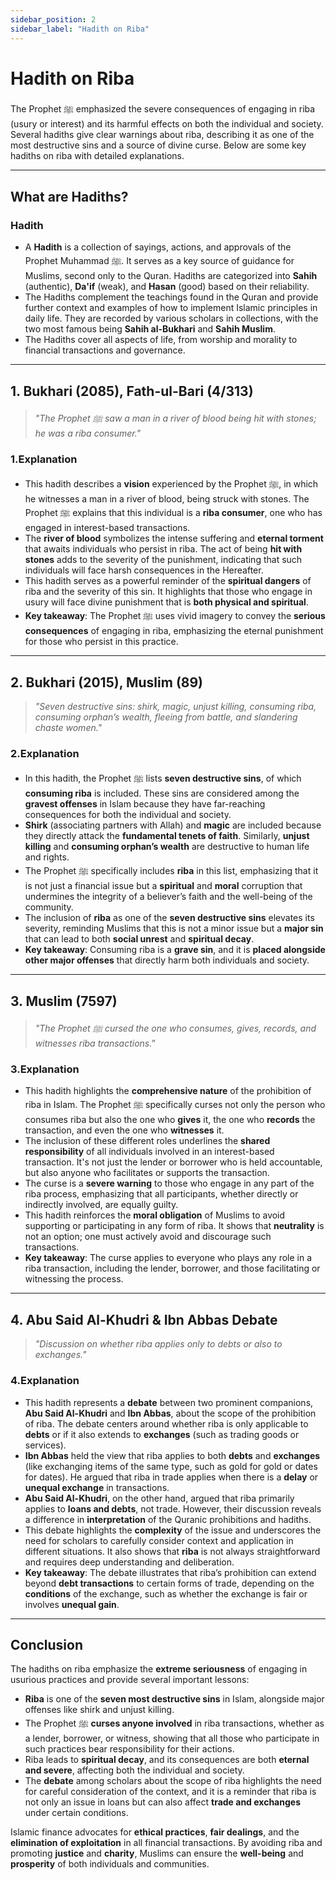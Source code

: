 ```yaml
---
sidebar_position: 2
sidebar_label: "Hadith on Riba"
---
```


# Hadith on Riba

The Prophet ﷺ emphasized the severe consequences of engaging in riba (usury or interest) and its harmful effects on both the individual and society. Several hadiths give clear warnings about riba, describing it as one of the most destructive sins and a source of divine curse. Below are some key hadiths on riba with detailed explanations.

---

## What are Hadiths?

### **Hadith**

- A **Hadith** is a collection of sayings, actions, and approvals of the Prophet Muhammad ﷺ. It serves as a key source of guidance for Muslims, second only to the Quran. Hadiths are categorized into **Sahih** (authentic), **Da'if** (weak), and **Hasan** (good) based on their reliability.
- The Hadiths complement the teachings found in the Quran and provide further context and examples of how to implement Islamic principles in daily life. They are recorded by various scholars in collections, with the two most famous being **Sahih al-Bukhari** and **Sahih Muslim**.
- The Hadiths cover all aspects of life, from worship and morality to financial transactions and governance.

---

## 1. Bukhari (2085), Fath-ul-Bari (4/313)

> *"The Prophet ﷺ saw a man in a river of blood being hit with stones; he was a riba consumer."*

### 1.Explanation

- This hadith describes a **vision** experienced by the Prophet ﷺ, in which he witnesses a man in a river of blood, being struck with stones. The Prophet ﷺ explains that this individual is a **riba consumer**, one who has engaged in interest-based transactions.
- The **river of blood** symbolizes the intense suffering and **eternal torment** that awaits individuals who persist in riba. The act of being **hit with stones** adds to the severity of the punishment, indicating that such individuals will face harsh consequences in the Hereafter.
- This hadith serves as a powerful reminder of the **spiritual dangers** of riba and the severity of this sin. It highlights that those who engage in usury will face divine punishment that is **both physical and spiritual**.
- **Key takeaway**: The Prophet ﷺ uses vivid imagery to convey the **serious consequences** of engaging in riba, emphasizing the eternal punishment for those who persist in this practice.

---

## 2. Bukhari (2015), Muslim (89)

> *"Seven destructive sins: shirk, magic, unjust killing, consuming riba, consuming orphan’s wealth, fleeing from battle, and slandering chaste women."*

### 2.Explanation

- In this hadith, the Prophet ﷺ lists **seven destructive sins**, of which **consuming riba** is included. These sins are considered among the **gravest offenses** in Islam because they have far-reaching consequences for both the individual and society.
- **Shirk** (associating partners with Allah) and **magic** are included because they directly attack the **fundamental tenets of faith**. Similarly, **unjust killing** and **consuming orphan’s wealth** are destructive to human life and rights.
- The Prophet ﷺ specifically includes **riba** in this list, emphasizing that it is not just a financial issue but a **spiritual** and **moral** corruption that undermines the integrity of a believer’s faith and the well-being of the community.
- The inclusion of **riba** as one of the **seven destructive sins** elevates its severity, reminding Muslims that this is not a minor issue but a **major sin** that can lead to both **social unrest** and **spiritual decay**.
- **Key takeaway**: Consuming riba is a **grave sin**, and it is **placed alongside other major offenses** that directly harm both individuals and society.

---

## 3. Muslim (7597)

> *"The Prophet ﷺ cursed the one who consumes, gives, records, and witnesses riba transactions."*

### 3.Explanation

- This hadith highlights the **comprehensive nature** of the prohibition of riba in Islam. The Prophet ﷺ specifically curses not only the person who consumes riba but also the one who **gives** it, the one who **records** the transaction, and even the one who **witnesses** it.
- The inclusion of these different roles underlines the **shared responsibility** of all individuals involved in an interest-based transaction. It's not just the lender or borrower who is held accountable, but also anyone who facilitates or supports the transaction.
- The curse is a **severe warning** to those who engage in any part of the riba process, emphasizing that all participants, whether directly or indirectly involved, are equally guilty.
- This hadith reinforces the **moral obligation** of Muslims to avoid supporting or participating in any form of riba. It shows that **neutrality** is not an option; one must actively avoid and discourage such transactions.
- **Key takeaway**: The curse applies to everyone who plays any role in a riba transaction, including the lender, borrower, and those facilitating or witnessing the process.

---

## 4. Abu Said Al-Khudri & Ibn Abbas Debate

> *"Discussion on whether riba applies only to debts or also to exchanges."*

### 4.Explanation

- This hadith represents a **debate** between two prominent companions, **Abu Said Al-Khudri** and **Ibn Abbas**, about the scope of the prohibition of riba. The debate centers around whether riba is only applicable to **debts** or if it also extends to **exchanges** (such as trading goods or services).
- **Ibn Abbas** held the view that riba applies to both **debts** and **exchanges** (like exchanging items of the same type, such as gold for gold or dates for dates). He argued that riba in trade applies when there is a **delay** or **unequal exchange** in transactions.
- **Abu Said Al-Khudri**, on the other hand, argued that riba primarily applies to **loans and debts**, not trade. However, their discussion reveals a difference in **interpretation** of the Quranic prohibitions and hadiths.
- This debate highlights the **complexity** of the issue and underscores the need for scholars to carefully consider context and application in different situations. It also shows that **riba** is not always straightforward and requires deep understanding and deliberation.
- **Key takeaway**: The debate illustrates that riba’s prohibition can extend beyond **debt transactions** to certain forms of trade, depending on the **conditions** of the exchange, such as whether the exchange is fair or involves **unequal gain**.

---

## Conclusion

The hadiths on riba emphasize the **extreme seriousness** of engaging in usurious practices and provide several important lessons:

- **Riba** is one of the **seven most destructive sins** in Islam, alongside major offenses like shirk and unjust killing.
- The Prophet ﷺ **curses anyone involved** in riba transactions, whether as a lender, borrower, or witness, showing that all those who participate in such practices bear responsibility for their actions.
- Riba leads to **spiritual decay**, and its consequences are both **eternal and severe**, affecting both the individual and society.
- The **debate** among scholars about the scope of riba highlights the need for careful consideration of the context, and it is a reminder that riba is not only an issue in loans but can also affect **trade and exchanges** under certain conditions.

Islamic finance advocates for **ethical practices**, **fair dealings**, and the **elimination of exploitation** in all financial transactions. By avoiding riba and promoting **justice** and **charity**, Muslims can ensure the **well-being** and **prosperity** of both individuals and communities.
